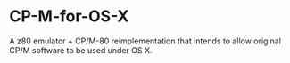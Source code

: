 CP-M-for-OS-X
=============

A z80 emulator + CP/M-80 reimplementation that intends to allow original CP/M software to be used under OS X.